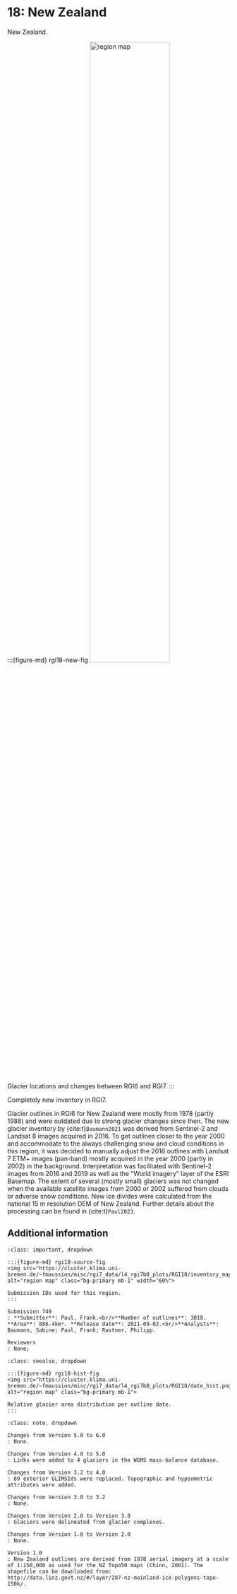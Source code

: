 # 18: New Zealand

New Zealand.

:::{figure-md} rgi18-new-fig
<img src="https://cluster.klima.uni-bremen.de/~fmaussion/misc/rgi7_data/l4_rgi7b0_plots/RGI18/isrgi6_map.jpeg" alt="region map" class="bg-primary mb-1" width="60%">

Glacier locations and changes between RGI6 and RGI7.
:::

Completely new inventory in RGI7.

Glacier outlines in RGI6 for New Zealand were mostly from 1978 (partly 1988) and were outdated due to strong glacier changes since then. The new glacier inventory by {cite:t}`Baumann2021` was derived from Sentinel-2 and Landsat 8 images acquired in 2016. To get outlines closer to the year 2000 and accommodate to the always challenging snow and cloud conditions in this region, it was decided to manually adjust the 2016 outlines with Landsat 7 ETM+ images (pan-band) mostly acquired in the year 2000 (partly in 2002) in the background. Interpretation was facilitated with Sentinel-2 images from 2016 and 2019 as well as the "World imagery" layer of the ESRI Basemap. The extent of several (mostly small) glaciers was not changed when the available satellite images from 2000 or 2002 suffered from clouds or adverse snow conditions. New ice divides were calculated from the national 15 m resolution DEM of New Zealand. Further details about the processing can be found in {cite:t}`Paul2023`.


## Additional information 

```{admonition} Data sources and analysts
:class: important, dropdown

:::{figure-md} rgi18-source-fig
<img src="https://cluster.klima.uni-bremen.de/~fmaussion/misc/rgi7_data/l4_rgi7b0_plots/RGI18/inventory_map.jpeg" alt="region map" class="bg-primary mb-1" width="60%">

Submission IDs used for this region.
:::

Submission 749
: **Submitter**: Paul, Frank.<br/>**Number of outlines**: 3018. **Area**: 886.4km². **Release date**: 2021-09-02.<br/>**Analysts**: Baumann, Sabine; Paul, Frank; Rastner, Philipp.

Reviewers
: None;

```

```{admonition} Outlines date distribution
:class: seealso, dropdown

:::{figure-md} rgi18-hist-fig
<img src="https://cluster.klima.uni-bremen.de/~fmaussion/misc/rgi7_data/l4_rgi7b0_plots/RGI18/date_hist.png" alt="region map" class="bg-primary mb-1">

Relative glacier area distribution per outline date.
:::

```

```{admonition} Version history
:class: note, dropdown

Changes from Version 5.0 to 6.0
: None.

Changes from Version 4.0 to 5.0
: Links were added to 4 glaciers in the WGMS mass-balance database.

Changes from Version 3.2 to 4.0
: 89 exterior GLIMSIds were replaced. Topographic and hypsometric attributes were added.

Changes from Version 3.0 to 3.2
: None.

Changes from Version 2.0 to Version 3.0
: Glaciers were delineated from glacier complexes.

Changes from Version 1.0 to Version 2.0
: None.

Version 1.0
: New Zealand outlines are derived from 1978 aerial imagery at a scale of 1:150,000 as used for the NZ Topo50 maps (Chinn, 2001). The shapefile can be downloaded from:
http://data.linz.govt.nz/#/layer/287-nz-mainland-ice-polygons-topo-150k/.


```